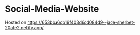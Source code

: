 # Social-Media-Website
Hosted on https://653bba6cb19f403d6cd084d9--jade-sherbet-20afe2.netlify.app/
